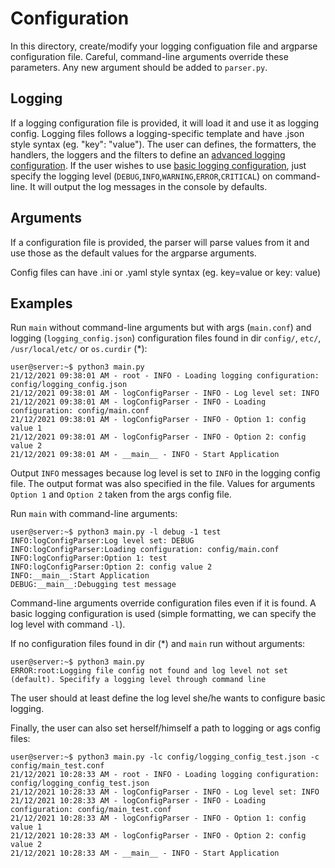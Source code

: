 # Configuration

In this directory, create/modify your logging configuation file and argparse configuration file. Careful, command-line arguments override these parameters. Any new argument should be added to `parser.py`.


## Logging
If a logging configuration file is provided, it will load it and use it as logging config. Logging files follows a logging-specific template and have .json style syntax (eg. "key": "value"). The user can defines, the formatters, the handlers, the loggers and the filters to define an [advanced logging configuration](https://docs.python.org/3/howto/logging.html#advanced-logging-tutorial). If the user wishes to use [basic logging configuration](https://docs.python.org/3/howto/logging.html#basic-logging-tutorial), just specify the logging level (`DEBUG`,`INFO`,`WARNING`,`ERROR`,`CRITICAL`) on command-line. It will output the log messages in the console by defaults.

## Arguments 

If a configuration file is provided, the parser will parse values from it and use those as the default values for the argparse arguments.

Config files can have .ini or .yaml style syntax (eg. key=value or key: value)

## Examples
Run `main` without command-line arguments but with args (`main.conf`) and logging (`logging_config.json`) configuration files found in dir `config/`, `etc/`, `/usr/local/etc/` or `os.curdir` (*): 
```console
user@server:~$ python3 main.py
21/12/2021 09:38:01 AM - root - INFO - Loading logging configuration: config/logging_config.json
21/12/2021 09:38:01 AM - logConfigParser - INFO - Log level set: INFO
21/12/2021 09:38:01 AM - logConfigParser - INFO - Loading configuration: config/main.conf
21/12/2021 09:38:01 AM - logConfigParser - INFO - Option 1: config value 1
21/12/2021 09:38:01 AM - logConfigParser - INFO - Option 2: config value 2
21/12/2021 09:38:01 AM - __main__ - INFO - Start Application
```
Output `INFO` messages because log level is set to `INFO` in the logging config file. The output format was also specified in the file. Values for arguments `Option 1` and `Option 2` taken from the args config file.

Run `main` with command-line arguments:
```console
user@server:~$ python3 main.py -l debug -1 test
INFO:logConfigParser:Log level set: DEBUG
INFO:logConfigParser:Loading configuration: config/main.conf
INFO:logConfigParser:Option 1: test
INFO:logConfigParser:Option 2: config value 2
INFO:__main__:Start Application
DEBUG:__main__:Debugging test message
```
Command-line arguments override configuration files even if it is found. A basic logging configuration is used (simple formatting, we can specify the log level with command `-l`). 

If no configuration files found in dir (*) and `main` run without arguments:
```console
user@server:~$ python3 main.py
ERROR:root:Logging file config not found and log level not set (default). Specifify a logging level through command line
```
The user should at least define the log level she/he wants to configure basic logging.

Finally, the user can also set herself/himself a path to logging or ags config files:
```console
user@server:~$ python3 main.py -lc config/logging_config_test.json -c config/main_test.conf
21/12/2021 10:28:33 AM - root - INFO - Loading logging configuration: config/logging_config_test.json
21/12/2021 10:28:33 AM - logConfigParser - INFO - Log level set: INFO
21/12/2021 10:28:33 AM - logConfigParser - INFO - Loading configuration: config/main_test.conf
21/12/2021 10:28:33 AM - logConfigParser - INFO - Option 1: config value 1
21/12/2021 10:28:33 AM - logConfigParser - INFO - Option 2: config value 2
21/12/2021 10:28:33 AM - __main__ - INFO - Start Application
```



